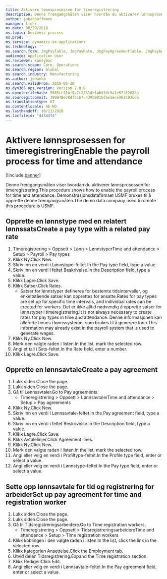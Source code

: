 ```yaml
---
title: Aktivere lønnsprosessen for timeregistrering
description: Denne fremgangsmåten viser hvordan du aktiverer lønnsprosessen for timeregistrering.
author: johanhoffmann
manager: tfehr
ms.date: 08/29/2018
ms.topic: business-process
ms.prod: ''
ms.service: dynamics-ax-applications
ms.technology: ''
ms.search.form: JmgPayTable, JmgPayRate, JmgPayAgreementTable, JmgPayAgreementLine, HcmWorker
audience: Application User
ms.reviewer: kamaybac
ms.search.scope: Core, Operations
ms.search.region: Global
ms.search.industry: Manufacturing
ms.author: johanho
ms.search.validFrom: 2016-06-30
ms.dyn365.ops.version: Version 7.0.0
ms.openlocfilehash: 5805cc31bf9c7c2231defab63dc9a1e67f82622a
ms.sourcegitcommit: 199848e78df5cb7c439b001bdbe1ece963593cdb
ms.translationtype: HT
ms.contentlocale: nb-NO
ms.lasthandoff: 10/13/2020
ms.locfileid: "4434374"
---
```

# <a name="enable-the-payroll-process-for-time-and-attendance"></a><span data-ttu-id="54f64-103">Aktivere lønnsprosessen for timeregistrering</span><span class="sxs-lookup"><span data-stu-id="54f64-103">Enable the payroll process for time and attendance</span></span>

[!include [banner](../../includes/banner.md)]

<span data-ttu-id="54f64-104">Denne fremgangsmåten viser hvordan du aktiverer lønnsprosessen for timeregistrering.</span><span class="sxs-lookup"><span data-stu-id="54f64-104">This procedure shows how to enable the payroll process for time and attendance.</span></span> <span data-ttu-id="54f64-105">Demonstrasjonsdatafirmaet USMF brukes til å opprette denne fremgangsmåten.</span><span class="sxs-lookup"><span data-stu-id="54f64-105">The demo data company used to create this procedure is USMF.</span></span>


## <a name="create-a-pay-type-with-a-related-pay-rate"></a><span data-ttu-id="54f64-106">Opprette en lønnstype med en relatert lønnssats</span><span class="sxs-lookup"><span data-stu-id="54f64-106">Create a pay type with a related pay rate</span></span>
1. <span data-ttu-id="54f64-107">Timeregistrering > Oppsett > Lønn > Lønnstyper</span><span class="sxs-lookup"><span data-stu-id="54f64-107">Time and attendance > Setup > Payroll > Pay types</span></span>
2. <span data-ttu-id="54f64-108">Klikk Ny.</span><span class="sxs-lookup"><span data-stu-id="54f64-108">Click New.</span></span>
3. <span data-ttu-id="54f64-109">Skriv inn en verdi i Lønnstype-feltet.</span><span class="sxs-lookup"><span data-stu-id="54f64-109">In the Pay type field, type a value.</span></span>
4. <span data-ttu-id="54f64-110">Skriv inn en verdi i feltet Beskrivelse.</span><span class="sxs-lookup"><span data-stu-id="54f64-110">In the Description field, type a value.</span></span>
5. <span data-ttu-id="54f64-111">Klikk Lagre.</span><span class="sxs-lookup"><span data-stu-id="54f64-111">Click Save.</span></span>
6. <span data-ttu-id="54f64-112">Klikk Satser.</span><span class="sxs-lookup"><span data-stu-id="54f64-112">Click Rates.</span></span>
    * <span data-ttu-id="54f64-113">Satser for lønnstyper defineres for bestemte tidsintervaller, og enkeltstående satser kan opprettes for ansatte.</span><span class="sxs-lookup"><span data-stu-id="54f64-113">Rates for pay types are set up for specific time intervals, and individual rates can be created for workers.</span></span> <span data-ttu-id="54f64-114">Det er ikke alltid nødvendig å opprette satser for lønnstyper i timeregistrering.</span><span class="sxs-lookup"><span data-stu-id="54f64-114">It is not always necessary to create rates for pay types in time and attendance.</span></span> <span data-ttu-id="54f64-115">Denne informasjonen kan allerede finnes i lønnssystemet som brukes til å generere lønn.</span><span class="sxs-lookup"><span data-stu-id="54f64-115">This information may already exist in the payroll system that is used to generate wages.</span></span>  
7. <span data-ttu-id="54f64-116">Klikk Ny.</span><span class="sxs-lookup"><span data-stu-id="54f64-116">Click New.</span></span>
8. <span data-ttu-id="54f64-117">Merk den valgte raden i listen.</span><span class="sxs-lookup"><span data-stu-id="54f64-117">In the list, mark the selected row.</span></span>
9. <span data-ttu-id="54f64-118">Angi et tall i Sats-feltet.</span><span class="sxs-lookup"><span data-stu-id="54f64-118">In the Rate field, enter a number.</span></span>
10. <span data-ttu-id="54f64-119">Klikk Lagre.</span><span class="sxs-lookup"><span data-stu-id="54f64-119">Click Save.</span></span>

## <a name="create-a-pay-agreement"></a><span data-ttu-id="54f64-120">Opprette en lønnsavtale</span><span class="sxs-lookup"><span data-stu-id="54f64-120">Create a pay agreement</span></span>
1. <span data-ttu-id="54f64-121">Lukk siden.</span><span class="sxs-lookup"><span data-stu-id="54f64-121">Close the page.</span></span>
2. <span data-ttu-id="54f64-122">Lukk siden.</span><span class="sxs-lookup"><span data-stu-id="54f64-122">Close the page.</span></span>
3. <span data-ttu-id="54f64-123">Gå til Lønnsavtaler.</span><span class="sxs-lookup"><span data-stu-id="54f64-123">Go to Pay agreements.</span></span>
    * <span data-ttu-id="54f64-124">Timeregistrering > Oppsett > Lønnsavtaler</span><span class="sxs-lookup"><span data-stu-id="54f64-124">Time and attendance > Setup > Pay agreements</span></span>  
4. <span data-ttu-id="54f64-125">Klikk Ny.</span><span class="sxs-lookup"><span data-stu-id="54f64-125">Click New.</span></span>
5. <span data-ttu-id="54f64-126">Skriv inn en verdi i Lønnsavtale-feltet.</span><span class="sxs-lookup"><span data-stu-id="54f64-126">In the Pay agreement field, type a value.</span></span>
6. <span data-ttu-id="54f64-127">Skriv inn en verdi i feltet Beskrivelse.</span><span class="sxs-lookup"><span data-stu-id="54f64-127">In the Description field, type a value.</span></span>
7. <span data-ttu-id="54f64-128">Klikk Lagre.</span><span class="sxs-lookup"><span data-stu-id="54f64-128">Click Save.</span></span>
8. <span data-ttu-id="54f64-129">Klikk Avtalelinjer.</span><span class="sxs-lookup"><span data-stu-id="54f64-129">Click Agreement lines.</span></span>
9. <span data-ttu-id="54f64-130">Klikk Ny.</span><span class="sxs-lookup"><span data-stu-id="54f64-130">Click New.</span></span>
10. <span data-ttu-id="54f64-131">Merk den valgte raden i listen.</span><span class="sxs-lookup"><span data-stu-id="54f64-131">In the list, mark the selected row.</span></span>
11. <span data-ttu-id="54f64-132">Angi eller velg en verdi i Profiltype-feltet.</span><span class="sxs-lookup"><span data-stu-id="54f64-132">In the Profile type field, enter or select a value.</span></span>
12. <span data-ttu-id="54f64-133">Angi eller velg en verdi i Lønnstype-feltet.</span><span class="sxs-lookup"><span data-stu-id="54f64-133">In the Pay type field, enter or select a value.</span></span>

## <a name="set-up-pay-agreement-for-time-and-registration-worker"></a><span data-ttu-id="54f64-134">Sette opp lønnsavtale for tid og registrering for arbeider</span><span class="sxs-lookup"><span data-stu-id="54f64-134">Set up pay agreement for time and registration worker</span></span>
1. <span data-ttu-id="54f64-135">Lukk siden.</span><span class="sxs-lookup"><span data-stu-id="54f64-135">Close the page.</span></span>
2. <span data-ttu-id="54f64-136">Lukk siden.</span><span class="sxs-lookup"><span data-stu-id="54f64-136">Close the page.</span></span>
3. <span data-ttu-id="54f64-137">Gå til Tidsregistreringsarbeidere.</span><span class="sxs-lookup"><span data-stu-id="54f64-137">Go to Time registration workers.</span></span>
    * <span data-ttu-id="54f64-138">Timeregistrering > Oppsett > Tidsregistreringsarbeidere</span><span class="sxs-lookup"><span data-stu-id="54f64-138">Time and attendance > Setup > Time registration workers</span></span>  
4. <span data-ttu-id="54f64-139">Klikk koblingen i den valgte raden i listen.</span><span class="sxs-lookup"><span data-stu-id="54f64-139">In the list, click the link in the selected row.</span></span>
5. <span data-ttu-id="54f64-140">Klikk kategorien Ansettelse.</span><span class="sxs-lookup"><span data-stu-id="54f64-140">Click the Employment tab.</span></span>
6. <span data-ttu-id="54f64-141">Utvid delen Tidsregistrering.</span><span class="sxs-lookup"><span data-stu-id="54f64-141">Expand the Time registration section.</span></span>
7. <span data-ttu-id="54f64-142">Klikk Rediger.</span><span class="sxs-lookup"><span data-stu-id="54f64-142">Click Edit.</span></span>
8. <span data-ttu-id="54f64-143">Angi eller velg en verdi i Lønnsavtale-feltet.</span><span class="sxs-lookup"><span data-stu-id="54f64-143">In the Pay agreement field, enter or select a value.</span></span>

